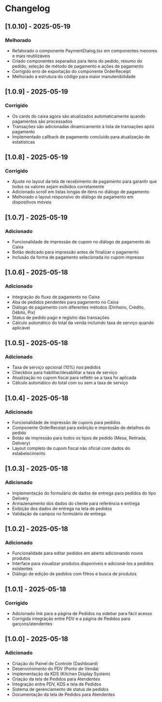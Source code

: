 
# Changelog

## [1.0.10] - 2025-05-19
### Melhorado
- Refatorado o componente PaymentDialog.tsx em componentes menores e mais reutilizáveis
- Criado componentes separados para itens do pedido, resumo do pedido, seleção de método de pagamento e ações de pagamento
- Corrigido erro de exportação do componente OrderReceipt
- Melhorado a estrutura do código para maior manutenibilidade

## [1.0.9] - 2025-05-19
### Corrigido
- Os cards do caixa agora são atualizados automaticamente quando pagamentos são processados
- Transações são adicionadas dinamicamente à lista de transações após pagamento
- Implementado callback de pagamento concluído para atualização de estatísticas

## [1.0.8] - 2025-05-19
### Corrigido
- Ajuste no layout da tela de recebimento de pagamento para garantir que todos os valores sejam exibidos corretamente
- Adicionado scroll em listas longas de itens no diálogo de pagamento
- Melhorado o layout responsivo do diálogo de pagamento em dispositivos móveis

## [1.0.7] - 2025-05-19
### Adicionado
- Funcionalidade de impressão de cupom no diálogo de pagamento do Caixa
- Botão dedicado para impressão antes de finalizar o pagamento
- Inclusão da forma de pagamento selecionada no cupom impresso

## [1.0.6] - 2025-05-18
### Adicionado
- Integração do fluxo de pagamento no Caixa
- Aba de pedidos pendentes para pagamento no Caixa
- Diálogo de pagamento com diferentes métodos (Dinheiro, Crédito, Débito, Pix)
- Status de pedido pago e registro das transações
- Cálculo automático do total da venda incluindo taxa de serviço quando aplicável

## [1.0.5] - 2025-05-18
### Adicionado
- Taxa de serviço opcional (10%) nos pedidos
- Checkbox para habilitar/desabilitar a taxa de serviço
- Atualização no cupom fiscal para refletir se a taxa foi aplicada
- Cálculo automático do total com ou sem a taxa de serviço

## [1.0.4] - 2025-05-18
### Adicionado
- Funcionalidade de impressão de cupons para pedidos
- Componente OrderReceipt para exibição e impressão de detalhes do pedido 
- Botão de impressão para todos os tipos de pedido (Mesa, Retirada, Delivery)
- Layout completo de cupom fiscal não oficial com dados do estabelecimento

## [1.0.3] - 2025-05-18
### Adicionado
- Implementação do formulário de dados de entrega para pedidos do tipo Delivery
- Armazenamento dos dados do cliente para referência e entrega
- Exibição dos dados de entrega na tela de pedidos
- Validação de campos no formulário de entrega

## [1.0.2] - 2025-05-18
### Adicionado
- Funcionalidade para editar pedidos em aberto adicionando novos produtos
- Interface para visualizar produtos disponíveis e adicioná-los a pedidos existentes
- Diálogo de edição de pedidos com filtros e busca de produtos

## [1.0.1] - 2025-05-18
### Corrigido
- Adicionado link para a página de Pedidos na sidebar para fácil acesso
- Corrigida integração entre PDV e a página de Pedidos para garçons/atendentes

## [1.0.0] - 2025-05-18
### Adicionado
- Criação do Painel de Controle (Dashboard)
- Desenvolvimento do PDV (Ponto de Venda)
- Implementação da KDS (Kitchen Display System)
- Criação da tela de Pedidos para Atendentes
- Integração entre PDV, KDS e tela de Pedidos
- Sistema de gerenciamento de status de pedidos
- Documentação da tela de Pedidos para Atendentes
